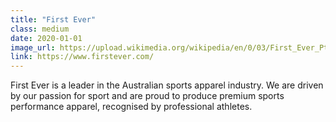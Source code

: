 ```yaml
---
title: "First Ever"
class: medium
date: 2020-01-01
image_url: https://upload.wikimedia.org/wikipedia/en/0/03/First_Ever_Pty_Ltd_official_logo.png
link: https://www.firstever.com/
---
```

First Ever is a leader in the Australian sports apparel industry. We are driven by our passion for sport and are proud to produce premium sports performance apparel, recognised by professional athletes.